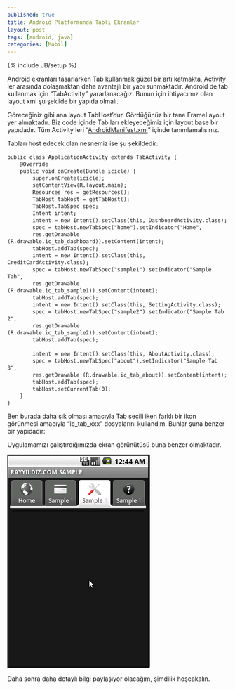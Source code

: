 ```yaml
---
published: true
title: Android Platformunda Tablı Ekranlar
layout: post
tags: [android, java]
categories: [Mobil]
---
```

{% include JB/setup %}


Android ekranları tasarlarken Tab kullanmak güzel bir artı katmakta, Activity ler arasında dolaşmaktan daha avantajlı bir yapı sunmaktadır. Android de tab kullanmak için “TabActivity” yararlanacağız. Bunun için ihtiyacımız olan layout xml şu şekilde bir yapıda olmalı.


Göreceğiniz gibi ana layout TabHost’dur. Gördüğünüz bir tane FrameLayout yer almaktadır. Biz code içinde Tab ları ekleyeceğimiz için layout base bir yapıdadır. Tüm Activity leri “[AndroidManifest.xml](http://developer.android.com/guide/topics/manifest/manifest-intro.html)” içinde tanımlamalısınız.

Tabları host edecek olan nesnemiz ise şu şekildedir:

	public class ApplicationActivity extends TabActivity {
  		@Override
  		public void onCreate(Bundle icicle) {
    		super.onCreate(icicle);
    		setContentView(R.layout.main);
    		Resources res = getResources();
    		TabHost tabHost = getTabHost();
    		TabHost.TabSpec spec;
    		Intent intent;
    		intent = new Intent().setClass(this, DashboardActivity.class);
    		spec = tabHost.newTabSpec("home").setIndicator("Home",
         	res.getDrawable (R.drawable.ic_tab_dashboard)).setContent(intent);
    		tabHost.addTab(spec);
    		intent = new Intent().setClass(this, CreditCardActivity.class);
    		spec = tabHost.newTabSpec("sample1").setIndicator("Sample Tab",
         	res.getDrawable (R.drawable.ic_tab_sample1)).setContent(intent);
    		tabHost.addTab(spec);
    		intent = new Intent().setClass(this, SettingActivity.class);
    		spec = tabHost.newTabSpec("sample2").setIndicator("Sample Tab 2",
        	res.getDrawable (R.drawable.ic_tab_sample2)).setContent(intent);
    		tabHost.addTab(spec);
 
    		intent = new Intent().setClass(this, AboutActivity.class);
    		spec = tabHost.newTabSpec("about").setIndicator("Sample Tab 3",
        	res.getDrawable (R.drawable.ic_tab_about)).setContent(intent);
    		tabHost.addTab(spec);
    		tabHost.setCurrentTab(0);
  		}
	}

Ben burada daha şık olması amacıyla Tab seçili iken farklı bir ikon görünmesi amacıyla “ic_tab_xxx” dosyalarını kullandım. Bunlar şuna benzer bir yapıdadır: 

Uygulamamızı çalıştırdığımızda ekran görünütüsü buna benzer olmaktadır.

![Android Sample Tab](/images/android_sample_tab21.png)

Daha sonra daha detaylı bilgi paylaşıyor olacağım, şimdilik hoşcakalın.